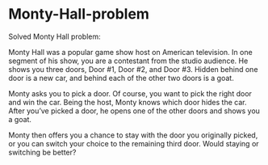 # Monty-Hall-problem
Solved Monty Hall problem:

Monty Hall was a popular game show host on American television. In one segment of his show, you are a contestant from the studio audience. He shows you three doors, Door #1, Door #2, and Door #3. Hidden behind one door is a new car, and behind each of the other two doors is a goat.

Monty asks you to pick a door. Of course, you want to pick the right door and win the car. Being the host, Monty knows which door hides the car. After you’ve picked a door, he opens one of the other doors and shows you a goat.

Monty then offers you a chance to stay with the door you originally picked, or you can switch your choice to the remaining third door. Would staying or switching be better?
